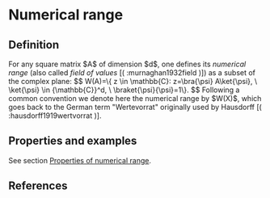 Numerical range
===============

Definition
----------

For any square matrix \$A\$ of dimension \$d\$, one defines its
*numerical range* (also called *field of values* \[( :murnaghan1932field
)\]) as a subset of the complex plane: \$\$ W(A)=\\{ z \\in \\mathbb{C}:
z=\\bra{\\psi} A\\ket{\\psi}, \\ \\ket{\\psi} \\in {\\mathbb{C}}\^d, \\
\\braket{\\psi}{\\psi}=1\\}. \$\$ Following a common convention we
denote here the numerical range by \$W(X)\$, which goes back to the
German term \"Wertevorrat\" originally used by Hausdorff \[(
:hausdorff1919wertvorrat )\].

Properties and examples
-----------------------

See section [Properties of numerical
range](/numerical-range/properties).

References
----------
